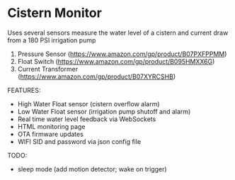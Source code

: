 # Cistern Monitor

Uses several sensors measure the water level of a cistern and current draw from a 180 PSI irrigation pump
1) Pressure Sensor (https://www.amazon.com/gp/product/B07PXFPPMM)
2) Float Switch (https://www.amazon.com/gp/product/B095HMXX6G)
3) Current Transformer (https://www.amazon.com/gp/product/B07XYRCSHB)

FEATURES:
 - High Water Float sensor (cistern overflow alarm)
 - Low Water Float sensor (irrigation pump shutoff and alarm)
 - Real time water level feedback via WebSockets
 - HTML monitoring page
 - OTA firmware updates
 - WIFI SID and password via json config file

TODO:
 - sleep mode (add motion detector; wake on trigger)

